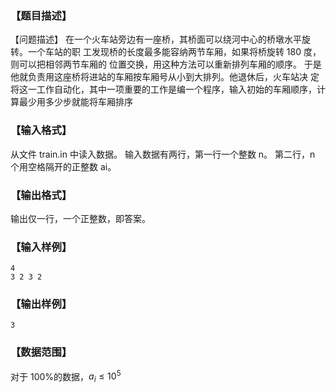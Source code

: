 ### 【题目描述】

【问题描述】 
在一个火车站旁边有一座桥，其桥面可以绕河中心的桥墩水平旋转。一个车站的职
工发现桥的长度最多能容纳两节车厢，如果将桥旋转 180 度，则可以把相邻两节车厢的
位置交换，用这种方法可以重新排列车厢的顺序。 
于是他就负责用这座桥将进站的车厢按车厢号从小到大排列。他退休后，火车站决
定将这一工作自动化，其中一项重要的工作是编一个程序，输入初始的车厢顺序，计算最少用多少步就能将车厢排序 
 
### 【输入格式】

从文件 train.in 中读入数据。 
输入数据有两行，第一行一个整数 n。 
第二行，n 个用空格隔开的正整数 ai。 

### 【输出格式】

输出仅一行，一个正整数，即答案。 

### 【输入样例】

```plaintext
4
3 2 3 2
```

### 【输出样例】 

```plaintext
3
```

### 【数据范围】

对于 100%的数据，$a_i \leq 10^5$

